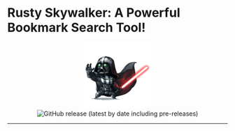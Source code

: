 # Rusty Skywalker: A Powerful Bookmark Search Tool!

<p align="center">
    <img src="static/images/skywalker.png" height="150"><br>
    <img alt="GitHub release (latest by date including pre-releases)" src="https://img.shields.io/github/v/release/imskr/Rusty-Skywalker?include_prereleases&style=flat-square">
</p>
<hr noshade>
